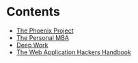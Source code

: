 # Contents

- [The Phoenix Project](phoenix-project.md)
- [The Personal MBA](personal-mba.md)
- [Deep Work](deep-work.md)
- [The Web Application Hackers Handbook](web-application-hackers-handbook.md)
